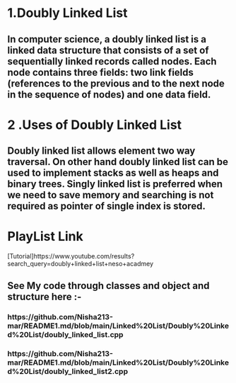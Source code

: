 <h1>1.Doubly Linked List</h1>
<h2>In computer science, a doubly linked list is a linked data structure that consists of a set of sequentially linked records called nodes. Each node contains three fields: two link fields (references to the previous and to the next node in the sequence of nodes) and one data field.</h2>
<h1>2 .Uses of Doubly Linked List</h1>
<h2>Doubly linked list allows element two way traversal. On other hand doubly linked list can be used to implement stacks as well as heaps and binary trees. Singly linked list is preferred when we need to save memory and searching is not required as pointer of single index is stored.</h2>
<h1>PlayList Link</h1>
[Tutorial]https://www.youtube.com/results?search_query=doubly+linked+list+neso+acadmey
<h2>See My code through classes and object and structure here :-</h2>
<h3>https://github.com/Nisha213-mar/README1.md/blob/main/Linked%20List/Doubly%20Linked%20List/doubly_linked_list.cpp</h3>
<h3>https://github.com/Nisha213-mar/README1.md/blob/main/Linked%20List/Doubly%20Linked%20List/doubly_linked_list2.cpp</h3>

